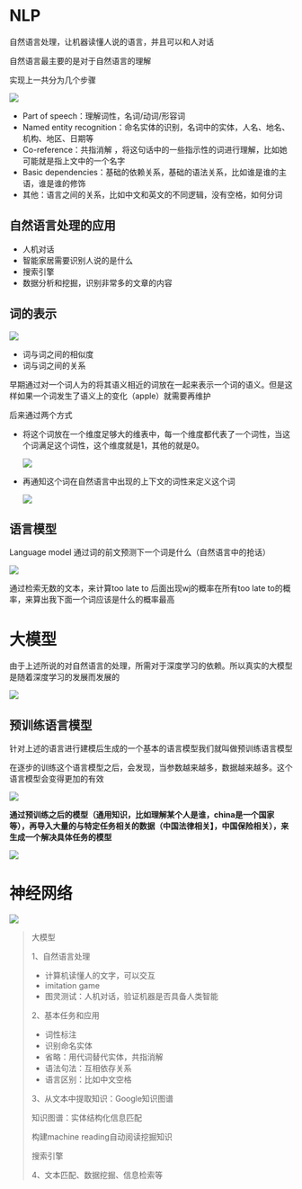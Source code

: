 # NLP

自然语言处理，让机器读懂人说的语言，并且可以和人对话



自然语言最主要的是对于自然语言的理解



实现上一共分为几个步骤



![](https://coderymy-image.oss-cn-beijing.aliyuncs.com/picgo20240510210030.png)

+ Part of speech：理解词性，名词/动词/形容词
+ Named entity recognition：命名实体的识别，名词中的实体，人名、地名、机构、地区、日期等
+ Co-reference：共指消解 ，将这句话中的一些指示性的词进行理解，比如她可能就是指上文中的一个名字
+ Basic dependencies：基础的依赖关系，基础的语法关系，比如谁是谁的主语，谁是谁的修饰
+ 其他：语言之间的关系，比如中文和英文的不同逻辑，没有空格，如何分词



## 自然语言处理的应用

+ 人机对话
+ 智能家居需要识别人说的是什么
+ 搜索引擎
+ 数据分析和挖掘，识别非常多的文章的内容





## 词的表示

![](https://coderymy-image.oss-cn-beijing.aliyuncs.com/picgo20240510211656.png)

+ 词与词之间的相似度
+ 词与词之间的关系



早期通过对一个词人为的将其语义相近的词放在一起来表示一个词的语义。但是这样如果一个词发生了语义上的变化（apple）就需要再维护

后来通过两个方式

+ 将这个词放在一个维度足够大的维表中，每一个维度都代表了一个词性，当这个词满足这个词性，这个维度就是1，其他的就是0。

  ![](https://coderymy-image.oss-cn-beijing.aliyuncs.com/picgo20240510212425.png)

+ 再通知这个词在自然语言中出现的上下文的词性来定义这个词

  ![](https://coderymy-image.oss-cn-beijing.aliyuncs.com/picgo20240510212504.png)

## 语言模型

Language model 通过词的前文预测下一个词是什么（自然语言中的抢话）

![](https://coderymy-image.oss-cn-beijing.aliyuncs.com/picgo20240510213207.png)

通过检索无数的文本，来计算too late to 后面出现wj的概率在所有too late to的概率，来算出我下面一个词应该是什么的概率最高



# 大模型

由于上述所说的对自然语言的处理，所需对于深度学习的依赖。所以真实的大模型是随着深度学习的发展而发展的

![](https://coderymy-image.oss-cn-beijing.aliyuncs.com/picgo20240510213651.png)



## 预训练语言模型

针对上述的语言进行建模后生成的一个基本的语言模型我们就叫做预训练语言模型

在逐步的训练这个语言模型之后，会发现，当参数越来越多，数据越来越多。这个语言模型会变得更加的有效

![](https://coderymy-image.oss-cn-beijing.aliyuncs.com/picgo20240510214020.png)



**通过预训练之后的模型（通用知识，比如理解某个人是谁，china是一个国家等），再导入大量的与特定任务相关的数据（中国法律相关】，中国保险相关），来生成一个解决具体任务的模型**



![](https://coderymy-image.oss-cn-beijing.aliyuncs.com/picgo20240510214422.png)





# 神经网络

![](https://coderymy-image.oss-cn-beijing.aliyuncs.com/picgo20240510220623.png)









> 大模型
>
> 1、自然语言处理
>
> - 计算机读懂人的文字，可以交互
> - imitation game
> - 图灵测试：人机对话，验证机器是否具备人类智能
>
> 2、基本任务和应用
>
> - 词性标注
> - 识别命名实体
> - 省略：用代词替代实体，共指消解
> - 语法句法：互相依存关系
> - 语言区别：比如中文空格
>
> 3、从文本中提取知识：Google知识图谱
>
> 知识图谱：实体结构化信息匹配
>
> 构建machine reading自动阅读挖掘知识
>
> 搜索引擎
>
> 4、文本匹配、数据挖掘、信息检索等
